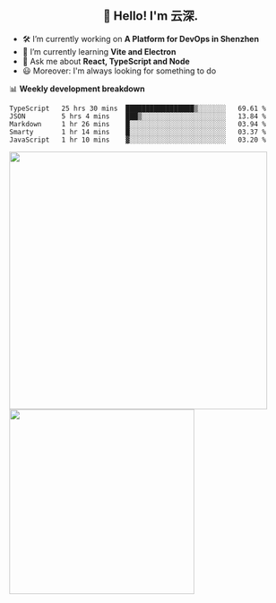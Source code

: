 <h2 align="center">👋 Hello! I'm 云深.</h2>

- 🛠 I’m currently working on **A Platform for DevOps in Shenzhen**
- 🚀 I’m currently learning **Vite and Electron**
- 💬 Ask me about **React, TypeScript and Node**
- 😃 Moreover: I'm always looking for something to do

📊 **Weekly development breakdown**

<!--START_SECTION:waka-->
```text
TypeScript   25 hrs 30 mins  █████████████████▒░░░░░░░   69.61 % 
JSON         5 hrs 4 mins    ███▒░░░░░░░░░░░░░░░░░░░░░   13.84 % 
Markdown     1 hr 26 mins    █░░░░░░░░░░░░░░░░░░░░░░░░   03.94 % 
Smarty       1 hr 14 mins    █░░░░░░░░░░░░░░░░░░░░░░░░   03.37 % 
JavaScript   1 hr 10 mins    ▓░░░░░░░░░░░░░░░░░░░░░░░░   03.20 % 
```
<!--END_SECTION:waka-->

<p>
<img align="left" width="460" src="https://github-readme-stats.vercel.app/api?username=theprimone&custom_title=Yuns's Github Stats&theme=graywhite&hide_border=true&disable_animations=true"/> <img align="left" width="330" src="https://github-readme-stats.vercel.app/api/top-langs/?username=theprimone&layout=compact&theme=graywhite&hide_border=true"/>
</p>
